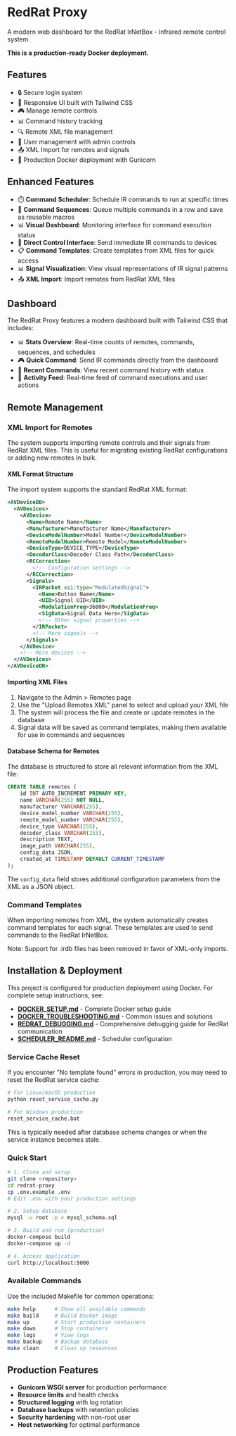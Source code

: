 # RedRat Proxy

A modern web dashboard for the RedRat IrNetBox - infrared remote control system.

**This is a production-ready Docker deployment.**

## Features

- 🔒 Secure login system
- 📱 Responsive UI built with Tailwind CSS
- 🎮 Manage remote controls
- 📊 Command history tracking
- 🔍 Remote XML file management
- 👥 User management with admin controls
- 📤 XML Import for remotes and signals
- 🐳 Production Docker deployment with Gunicorn

## Enhanced Features

- ⏱️ **Command Scheduler**: Schedule IR commands to run at specific times
- 🔄 **Command Sequences**: Queue multiple commands in a row and save as reusable macros
- 📊 **Visual Dashboard**: Monitoring interface for command execution status
- 📱 **Direct Control Interface**: Send immediate IR commands to devices
- 📋 **Command Templates**: Create templates from XML files for quick access
- 📊 **Signal Visualization**: View visual representations of IR signal patterns
- 📤 **XML Import**: Import remotes from RedRat XML files

## Dashboard

The RedRat Proxy features a modern dashboard built with Tailwind CSS that includes:

- 📊 **Stats Overview**: Real-time counts of remotes, commands, sequences, and schedules
- 🎮 **Quick Command**: Send IR commands directly from the dashboard
- 📜 **Recent Commands**: View recent command history with status
- 📱 **Activity Feed**: Real-time feed of command executions and user actions

## Remote Management

### XML Import for Remotes

The system supports importing remote controls and their signals from RedRat XML files. This is useful for migrating existing RedRat configurations or adding new remotes in bulk.

#### XML Format Structure

The import system supports the standard RedRat XML format:

```xml
<AVDeviceDB>
  <AVDevices>
    <AVDevice>
      <Name>Remote Name</Name>
      <Manufacturer>Manufacturer Name</Manufacturer>
      <DeviceModelNumber>Model Number</DeviceModelNumber>
      <RemoteModelNumber>Remote Model</RemoteModelNumber>
      <DeviceType>DEVICE_TYPE</DeviceType>
      <DecoderClass>Decoder Class Path</DecoderClass>
      <RCCorrection>
        <!-- Configuration settings -->
      </RCCorrection>
      <Signals>
        <IRPacket xsi:type="ModulatedSignal">
          <Name>Button Name</Name>
          <UID>Signal UID</UID>
          <ModulationFreq>36000</ModulationFreq>
          <SigData>Signal Data Here</SigData>
          <!-- Other signal properties -->
        </IRPacket>
        <!-- More signals -->
      </Signals>
    </AVDevice>
    <!-- More devices -->
  </AVDevices>
</AVDeviceDB>
```

#### Importing XML Files

1. Navigate to the Admin > Remotes page
2. Use the "Upload Remotes XML" panel to select and upload your XML file
3. The system will process the file and create or update remotes in the database
4. Signal data will be saved as command templates, making them available for use in commands and sequences

#### Database Schema for Remotes

The database is structured to store all relevant information from the XML file:

```sql
CREATE TABLE remotes (
    id INT AUTO_INCREMENT PRIMARY KEY,
    name VARCHAR(255) NOT NULL,
    manufacturer VARCHAR(255),
    device_model_number VARCHAR(255),
    remote_model_number VARCHAR(255),
    device_type VARCHAR(255),
    decoder_class VARCHAR(255),
    description TEXT,
    image_path VARCHAR(255),
    config_data JSON,
    created_at TIMESTAMP DEFAULT CURRENT_TIMESTAMP
);
```

The `config_data` field stores additional configuration parameters from the XML as a JSON object.

### Command Templates

When importing remotes from XML, the system automatically creates command templates for each signal. These templates are used to send commands to the RedRat IrNetBox.

Note: Support for .irdb files has been removed in favor of XML-only imports.

## Installation & Deployment

This project is configured for production deployment using Docker. For complete setup instructions, see:

- **[DOCKER_SETUP.md](DOCKER_SETUP.md)** - Complete Docker setup guide
- **[DOCKER_TROUBLESHOOTING.md](DOCKER_TROUBLESHOOTING.md)** - Common issues and solutions
- **[REDRAT_DEBUGGING.md](REDRAT_DEBUGGING.md)** - Comprehensive debugging guide for RedRat communication
- **[SCHEDULER_README.md](SCHEDULER_README.md)** - Scheduler configuration

### Service Cache Reset

If you encounter "No template found" errors in production, you may need to reset the RedRat service cache:

```bash
# For Linux/macOS production
python reset_service_cache.py

# For Windows production
reset_service_cache.bat
```

This is typically needed after database schema changes or when the service instance becomes stale.

### Quick Start

```bash
# 1. Clone and setup
git clone <repository>
cd redrat-proxy
cp .env.example .env
# Edit .env with your production settings

# 2. Setup database
mysql -u root -p < mysql_schema.sql

# 3. Build and run (production)
docker-compose build
docker-compose up -d

# 4. Access application
curl http://localhost:5000
```

### Available Commands

Use the included Makefile for common operations:

```bash
make help      # Show all available commands
make build     # Build Docker image
make up        # Start production containers
make down      # Stop containers
make logs      # View logs
make backup    # Backup database
make clean     # Clean up resources
```

## Production Features

- **Gunicorn WSGI server** for production performance
- **Resource limits** and health checks
- **Structured logging** with log rotation
- **Database backups** with retention policies
- **Security hardening** with non-root user
- **Host networking** for optimal performance
